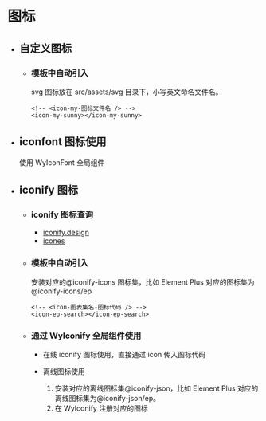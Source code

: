 # 图标

- ## 自定义图标

  - ### 模板中自动引入

    svg 图标放在 src/assets/svg 目录下，小写英文命名文件名。

    ```vue
    <!-- <icon-my-图标文件名 /> -->
    <icon-my-sunny></icon-my-sunny>
    ```

- ## iconfont 图标使用

  使用 WyIconFont 全局组件

- ## iconify 图标

  - ### iconify 图标查询

    - [iconify.design](https://icon-sets.iconify.design/)
    - [icones](https://icones.js.org/)

  - ### 模板中自动引入

    安装对应的@iconify-icons 图标集，比如 Element Plus 对应的图标集为@iconify-icons/ep

    ```vue
    <!-- <icon-图表集名-图标代码 /> -->
    <icon-ep-search></icon-ep-search>
    ```

  - ### 通过 WyIconify 全局组件使用

    - 在线 iconify 图标使用，直接通过 icon 传入图标代码

    - 离线图标使用
      1. 安装对应的离线图标集@iconify-json，比如 Element Plus 对应的 离线图标集为@iconify-json/ep。
      2. 在 WyIconify 注册对应的图标
